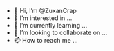 - 👋 Hi, I’m @ZuxanCrap
- 👀 I’m interested in ...
- 🌱 I’m currently learning ...
- 💞️ I’m looking to collaborate on ...
- 📫 How to reach me ...

<!---
ZuxanCrap/ZuxanCrap is a ✨ special ✨ repository because its `README.md` (this file) appears on your GitHub profile.
You can click the Preview link to take a look at your changes.
--->
